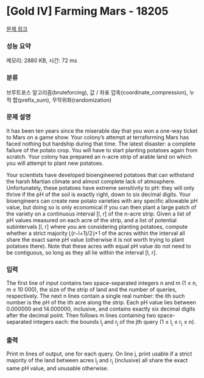 # [Gold IV] Farming Mars - 18205 

[문제 링크](https://www.acmicpc.net/problem/18205) 

### 성능 요약

메모리: 2880 KB, 시간: 72 ms

### 분류

브루트포스 알고리즘(bruteforcing), 값 / 좌표 압축(coordinate_compression), 누적 합(prefix_sum), 무작위화(randomization)

### 문제 설명

<p>It has been ten years since the miserable day that you won a one-way ticket to Mars on a game show. Your colony’s attempt at terraforming Mars has faced nothing but hardship during that time. The latest disaster: a complete failure of the potato crop. You will have to start planting potatoes again from scratch. Your colony has prepared an n-acre strip of arable land on which you will attempt to plant new potatoes.</p>

<p>Your scientists have developed bioengineered potatoes that can withstand the harsh Martian climate and almost complete lack of atmosphere. Unfortunately, these potatoes have extreme sensitivity to pH: they will only thrive if the pH of the soil is exactly right, down to six decimal digits. Your bioengineers can create new potato varieties with any specific allowable pH value, but doing so is only economical if you can then plant a large patch of the variety on a continuous interval [l, r] of the n-acre strip. Given a list of pH values measured on each acre of the strip, and a list of potential subintervals [l, r] where you are considering planting potatoes, compute whether a strict majority ⌊(r−l+1)/2⌋+1 of the acres within the interval all share the exact same pH value (otherwise it is not worth trying to plant potatoes there). Note that these acres with equal pH value do not need to be contiguous, so long as they all lie within the interval [l, r].</p>

### 입력 

 <p>The first line of input contains two space-separated integers n and m (1 ≤ n, m ≤ 10 000), the size of the strip of land and the number of queries, respectively. The next n lines contain a single real number: the ith such number is the pH of the ith acre along the strip. Each pH value lies between 0.000000 and 14.000000, inclusive, and contains exactly six decimal digits after the decimal point. Then follows m lines containing two space-separated integers each: the bounds l<sub>j</sub> and r<sub>j</sub> of the jth query (1 ≤ l<sub>j</sub> ≤ r<sub>j</sub> ≤ n).</p>

### 출력 

 <p>Print m lines of output, one for each query. On line j, print usable if a strict majority of the land between acres l<sub>j</sub> and r<sub>j</sub> (inclusive) all share the exact same pH value, and unusable otherwise.</p>

